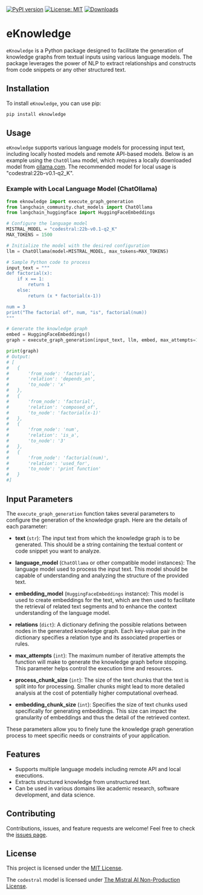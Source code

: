 [![PyPI version](https://badge.fury.io/py/eknowledge.svg)](https://badge.fury.io/py/eknowledge)
[![License: MIT](https://img.shields.io/badge/License-MIT-green.svg)](https://opensource.org/licenses/MIT)
[![Downloads](https://static.pepy.tech/badge/eknowledge)](https://pepy.tech/project/eknowledge)

# eKnowledge

`eKnowledge` is a Python package designed to facilitate the generation of knowledge graphs from textual inputs using various language models. The package leverages the power of NLP to extract relationships and constructs from code snippets or any other structured text.

## Installation

To install `eKnowledge`, you can use pip:

```bash
pip install eknowledge
```

## Usage

`eKnowledge` supports various language models for processing input text, including locally hosted models and remote API-based models. Below is an example using the `ChatOllama` model, which requires a locally downloaded model from [ollama.com](https://ollama.com/). The recommended model for local usage is "codestral:22b-v0.1-q2_K".

### Example with Local Language Model (ChatOllama)

```python
from eknowledge import execute_graph_generation
from langchain_community.chat_models import ChatOllama
from langchain_huggingface import HuggingFaceEmbeddings

# Configure the language model
MISTRAL_MODEL = "codestral:22b-v0.1-q2_K"
MAX_TOKENS = 1500

# Initialize the model with the desired configuration
llm = ChatOllama(model=MISTRAL_MODEL, max_tokens=MAX_TOKENS)

# Sample Python code to process
input_text = """
def factorial(x):
    if x == 1:
        return 1
    else:
        return (x * factorial(x-1))

num = 3
print("The factorial of", num, "is", factorial(num))
"""

# Generate the knowledge graph
embed = HuggingFaceEmbeddings()
graph = execute_graph_generation(input_text, llm, embed, max_attempts=1)

print(graph)
# Output: 
# [
#   {
#       'from_node': 'factorial', 
#       'relation': 'depends_on', 
#       'to_node': 'x'
#   }, 
#   {
#       'from_node': 'factorial', 
#       'relation': 'composed_of', 
#       'to_node': 'factorial(x-1)'
#   }, 
#   {
#       'from_node': 'num', 
#       'relation': 'is_a', 
#       'to_node': '3'
#   }, 
#   {
#       'from_node': 'factorial(num)', 
#       'relation': 'used_for', 
#       'to_node': 'print function'
#   }
#]
```

## Input Parameters

The `execute_graph_generation` function takes several parameters to configure the generation of the knowledge graph. Here are the details of each parameter:

- **text** (`str`): The input text from which the knowledge graph is to be generated. This should be a string containing the textual content or code snippet you want to analyze.

- **language_model** (`ChatOllama` or other compatible model instances): The language model used to process the input text. This model should be capable of understanding and analyzing the structure of the provided text.

- **embedding_model** (`HuggingFaceEmbeddings` instance): This model is used to create embeddings for the text, which are then used to facilitate the retrieval of related text segments and to enhance the context understanding of the language model.

- **relations** (`dict`): A dictionary defining the possible relations between nodes in the generated knowledge graph. Each key-value pair in the dictionary specifies a relation type and its associated properties or rules.

- **max_attempts** (`int`): The maximum number of iterative attempts the function will make to generate the knowledge graph before stopping. This parameter helps control the execution time and resources.

- **process_chunk_size** (`int`): The size of the text chunks that the text is split into for processing. Smaller chunks might lead to more detailed analysis at the cost of potentially higher computational overhead.

- **embedding_chunk_size** (`int`): Specifies the size of text chunks used specifically for generating embeddings. This size can impact the granularity of embeddings and thus the detail of the retrieved context.

These parameters allow you to finely tune the knowledge graph generation process to meet specific needs or constraints of your application.

## Features

- Supports multiple language models including remote API and local executions.
- Extracts structured knowledge from unstructured text.
- Can be used in various domains like academic research, software development, and data science.

## Contributing

Contributions, issues, and feature requests are welcome! Feel free to check the [issues page](https://github.com/chigwell/eknowledge/issues).

## License

This project is licensed under the [MIT License](https://choosealicense.com/licenses/mit/).

The `codestral` model is licensed under [The Mistral AI Non-Production License](https://mistral.ai/news/mistral-ai-non-production-license-mnpl/).
